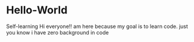 # Hello-World
Self-learning
Hi everyone!!
am here because my goal is to learn code. just you know i have zero background in code
